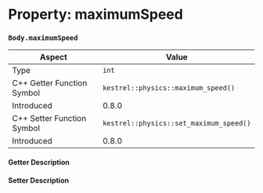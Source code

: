 
# Property: maximumSpeed
### `Body.maximumSpeed`

| Aspect | Value |
| --- | --- |
| Type | `int` |
| C++ Getter Function Symbol | `kestrel::physics::maximum_speed()` |
| Introduced | 0.8.0 |
| C++ Setter Function Symbol | `kestrel::physics::set_maximum_speed()` |
| Introduced | 0.8.0 |

#### Getter Description

#### Setter Description

